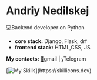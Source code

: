 # Andriy Nedilskej
:computer:Backend developer on Python
* **core  stack:** Django, Flask, drf 
* **frontend stack:** HTML,CSS, JS


**My contacts:** [:newspaper:](andrej.nedilskej@gmail.com)gmail | [:telephone_receiver:](https://t.me/andrew_stoic)Telegram



[![My Skills](https://skillicons.dev/icons?i=js,html,css,git,docker,vim,bash,django,linux,mysql,nginx,postgres,flask,)](https://skillicons.dev)

